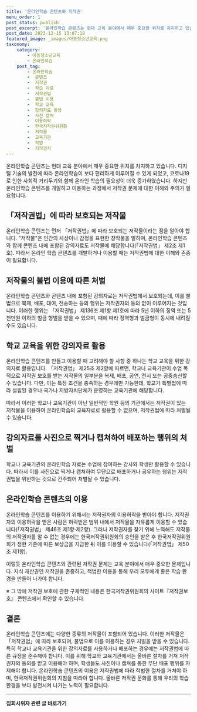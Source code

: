 ```yaml
---
title: '온라인학습 콘텐츠와 저작권'
menu_order: 1
post_status: publish
post_excerpt: '온라인학습 콘텐츠는 현대 교육 분야에서 매우 중요한 위치를 차지하고 있습니다. 디지털 기술의 발전에 따라 온라인학습이 보다 편리하게 이루어질 수 있게 되었고, 코로나19로 인한 사회적 거리두기와 함께 온라인 학습의 필요성이 더욱 증가하였습니다. 하지만 온라인학습 콘텐츠를 개발하고 이용하는 과정에서 저작권 문제에 대한 이해와 주의가 필요합니다.'
post_date: 2023-12-15 13:07:18
featured_image: _images/아동청소년교육.png
taxonomy:
    category:
        - 아동청소년교육
        - 온라인학습
    post_tag:
        - 온라인학습
        -  콘텐츠
        -  저작권
        -  학습 자료
        -  저작권법
        -  불법 이용
        -  학교 교육
        -  강의자료 활용
        -  사진 캡쳐
        -  이용허락
        -  한국저작권위원회
        -  저작물
        -  교육기관
        -  학원
        -  저작권자
---
```



온라인학습 콘텐츠는 현대 교육 분야에서 매우 중요한 위치를 차지하고 있습니다. 디지털 기술의 발전에 따라 온라인학습이 보다 편리하게 이루어질 수 있게 되었고, 코로나19로 인한 사회적 거리두기와 함께 온라인 학습의 필요성이 더욱 증가하였습니다. 하지만 온라인학습 콘텐츠를 개발하고 이용하는 과정에서 저작권 문제에 대한 이해와 주의가 필요합니다.

## 「저작권법」에 따라 보호되는 저작물

온라인학습 콘텐츠는 먼저 「저작권법」에 따라 보호되는 저작물이라는 점을 알아야 합니다. "저작물"은 인간의 사상이나 감정을 표현한 창작물을 말하며, 온라인학습 콘텐츠와 함께 콘텐츠 내에 포함된 강의자료도 저작물에 해당합니다(「저작권법」 제2조 제1호). 따라서 온라인 학습 콘텐츠를 개발하거나 이용할 때는 저작권법에 대한 이해와 존중이 필요합니다.

## 저작물의 불법 이용에 따른 처벌

온라인학습 콘텐츠와 콘텐츠 내에 포함된 강의자료는 저작권법에서 보호되는데, 이를 불법으로 복제, 배포, 대여, 전송하는 등의 행위는 저작권자의 동의 없이 이루어지는 것입니다. 이러한 행위는 「저작권법」 제136조 제1항 제1호에 따라 5년 이하의 징역 또는 5천만원 이하의 벌금 형벌을 받을 수 있으며, 때에 따라 징역형과 벌금형이 동시에 내려질 수도 있습니다.

## 학교 교육을 위한 강의자료 활용

온라인학습 콘텐츠를 만들고 이용할 때 고려해야 할 사항 중 하나는 학교 교육을 위한 강의자료 활용입니다. 「저작권법」 제25조 제2항에 따르면, 학교나 교육기관이 수업 목적으로 저작권 보호를 받는 저작물의 일부분을 복제, 배포, 공연, 전시 또는 공중송신할 수 있습니다. 다만, 이는 특정 조건을 충족하는 경우에만 가능한데, 학교가 특별법에 따라 설립된 경우나 국가나 지방자치단체가 운영하는 교육기관에 해당합니다.

따라서 이러한 학교나 교육기관이 아닌 일반적인 학원 등의 기관에서는 저작권이 있는 저작물을 이용하여 온라인학습의 교육자료로 활용할 수 없으며, 저작권법에 따라 처벌될 수 있습니다.

## 강의자료를 사진으로 찍거나 캡쳐하여 배포하는 행위의 처벌

학교나 교육기관의 온라인학습 자료는 수업에 참여하는 강사와 학생만 활용할 수 있습니다. 따라서 이를 사진으로 찍거나 캡쳐하여 무단으로 배포하거나 공유하는 행위는 저작권법을 위반하는 것으로 간주되어 처벌될 수 있습니다.

## 온라인학습 콘텐츠의 이용

온라인학습 콘텐츠를 이용하기 위해서는 저작권자의 이용허락을 받아야 합니다. 저작권자의 이용허락을 받은 사람은 허락받은 범위 내에서 저작물을 자유롭게 이용할 수 있습니다(「저작권법」 제46조 제1항·제2항). 그러나 저작권자를 찾기 위해 노력해도 저작물의 저작권자를 알 수 없는 경우에는 한국저작권위원회의 승인을 받은 후 한국저작권위원회가 정한 기준에 따른 보상금을 지급한 뒤 이를 이용할 수 있습니다(「저작권법」 제50조 제1항).

이렇듯 온라인학습 콘텐츠와 관련된 저작권 문제는 교육 분야에서 매우 중요한 문제입니다. 지식 재산권인 저작권을 존중하고, 적법한 이용을 통해 우리 모두에게 좋은 학습 환경을 만들어 나가야 합니다.

※ 그 밖에 저작권 보호에 관한 구체적인 내용은 한국저작권위원회의 사이트『저작권보호』 콘텐츠에서 확인할 수 있습니다.

## 결론

온라인학습 콘텐츠에는 다양한 종류의 저작물이 포함되어 있습니다. 이러한 저작물은 「저작권법」에 따라 보호되며, 불법으로 이를 이용하는 경우 처벌을 받을 수 있습니다. 특히 학교나 교육기관을 위한 강의자료를 사용하거나 배포하는 경우에는 저작권법에 따른 규정을 준수해야 합니다. 이를 위해 학교와 교육기관에서는 올바른 절차를 거쳐 저작권자의 동의를 받고 이용해야 하며, 학생들도 사진이나 캡쳐를 통한 무단 배포 행위를 자제해야 합니다. 온라인학습 콘텐츠의 이용은 저작권법에 따라 적법한 절차를 거쳐야 하며, 한국저작권위원회의 지침을 따라야 합니다. 올바른 저작권 문화를 통해 우리의 학습 환경을 보다 발전시켜 나가는 노력이 필요합니다.
<!-- wp:separator -->
<hr class="wp-block-separator has-alpha-channel-opacity"/>
<!-- /wp:separator -->

<!-- wp:group {"backgroundColor":"base","layout":{"type":"constrained"}} -->
<div class="wp-block-group has-base-background-color has-background"><!-- wp:paragraph {"align":"center","fontSize":"medium"} -->
<p class="has-text-align-center has-large-font-size"><strong>집회시위자 관련 글 바로가기</strong></p>
<!-- /wp:paragraph -->


<!-- wp:latest-posts
{"categories":[{"id":30996,"count":19,"description":"","link":"https://uknowlaw.com/category/%ec%a7%91%ed%9a%8c%ec%8b%9c%ec%9c%84%ec%9e%90/","name":"집회시위자","slug":"집회시위자","taxonomy":"category","parent":0,"meta":[],"_links":{"self":[{"href":"https://uknowlaw.com/wp-json/wp/v2/categories/30996"}],"collection":[{"href":"https://uknowlaw.com/wp-json/wp/v2/categories"}],"about":[{"href":"https://uknowlaw.com/wp-json/wp/v2/taxonomies/category"}],"wp:post_type":[{"href":"https://uknowlaw.com/wp-json/wp/v2/posts?categories=30996"}],"curies":[{"name":"wp","href":"https://api.w.org/{rel}","templated":true}]}}],"postsToShow":100,"excerptLength":28,"postLayout":"grid","columns":2,"featuredImageAlign":"left","featuredImageSizeSlug":"large","fontSize":"small"} /--></div>
<!-- /wp:group -->